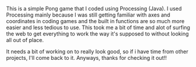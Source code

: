 This is a simple Pong game that I coded using Processing (Java). I used Processing mainly
because I was still getting familiar with axes and coordinates in coding games and the built 
in functions are so much more easier and less tedious to use. 
This took me a bit of time and alot of surfing the web to get everything to work the way it's
supposed to without looking all out of place.

It needs a bit of working on to really look good, so if i have time from other projects, I'll come 
back to it. Anyways, thanks for checking it out!!
